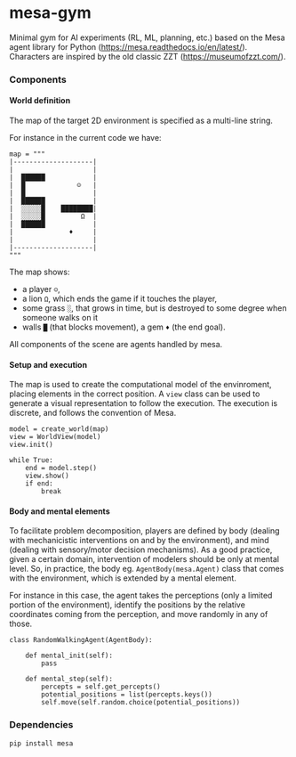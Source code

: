 # mesa-gym

Minimal gym for AI experiments (RL, ML, planning, etc.) based on the Mesa agent library for Python (https://mesa.readthedocs.io/en/latest/).
Characters are inspired by the old classic ZZT (https://museumofzzt.com/).

### Components

#### World definition

The map of the target 2D environment is specified as a multi-line string.

For instance in the current code we have:

```
map = """
|--------------------|
|                    |
|  ██████            |
|  █             ☺   |
|  █                 |
|  ██████            |
|  ░░░░░█    ████████|
|  ░░░░░█         Ω  |
|  ██████            |
|              ♦     |
|                    |
|--------------------|
"""
```

The map shows:

- a player `☺`, 
- a lion `Ω`, which ends the game if it touches the player, 
- some grass `░`, that grows in time, but is destroyed to some degree when someone walks on it
- walls `█` (that blocks movement), a gem `♦` (the end goal).

All components of the scene are agents handled by mesa.

#### Setup and execution

The map is used to create the computational model of the envinroment, placing elements in the correct position. A `view` class can be used to generate a visual representation to follow the execution. The execution is discrete, and follows the convention of Mesa. 

```
model = create_world(map)
view = WorldView(model)
view.init()

while True:  
    end = model.step()
    view.show() 
    if end:
        break
```

#### Body and mental elements

To facilitate problem decomposition, players are defined by body (dealing with mechanicistic interventions on and by the environment), and mind (dealing with sensory/motor decision mechanisms). As a good practice, given a certain domain, intervention of modelers should be only at mental level. 
So, in practice, the body eg. `AgentBody(mesa.Agent)` class that comes with the environment, which is extended by a mental element.

For instance in this case, the agent takes the perceptions (only a limited portion of the environment), identify the positions by the relative coordinates coming from the perception, and move randomly in any of those. 

```
class RandomWalkingAgent(AgentBody):

    def mental_init(self):
        pass  

    def mental_step(self):
        percepts = self.get_percepts()
        potential_positions = list(percepts.keys())
        self.move(self.random.choice(potential_positions))
```

### Dependencies

```
pip install mesa
```
